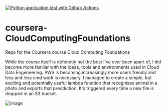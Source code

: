 [![Python application test with Github Actions](https://github.com/eigenbasis/coursera-CloudComputingFoundations/actions/workflows/main.yml/badge.svg)](https://github.com/eigenbasis/coursera-CloudComputingFoundations/actions/workflows/main.yml)

# coursera-CloudComputingFoundations
Repo for the Coursera course Cloud Computing Foundations


While the course itself is defenetly not the best I've ever been apart of, I did become more familar with the ideas, tools and environments used in Cloud Data Engeneering.
AWS is becoming increasingly more users frendly and less and less cmd work is necessary.
I managed to create a simple, but exciting and potentially useful lambda function that recognises animal in a photo and exports that preddiction.
It's triggered every time a new file is dropped in an S3 bucket.

![image](https://user-images.githubusercontent.com/14904137/139238982-2ad22c7d-9c71-437c-8f41-a460f1dbd8ae.png)
